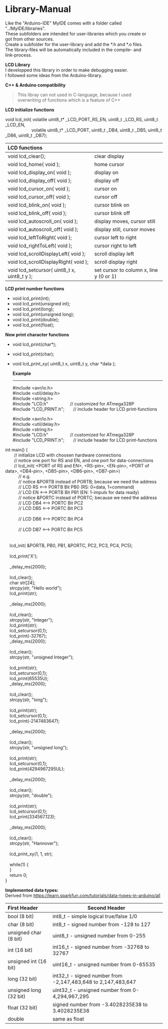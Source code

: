 # Library-Manual<br>
Like the "Arduino-IDE" MyIDE comes with a folder called "../MyIDE/libraries".<br>
These subfolders are intended for user-libraries which you create or<br>
got from other sources.<br>
Create a subfolder for the user-library and add the *.h and *.o files.<br>
The library-files will be automatically included in the compile- and<br>
link-process.<br>

**LCD Library**<br>
I developped this library in order to make debugging easier.<br>
I followed some ideas from the Arduino-library.<br>

**C++ & Arduino compatibility**
> This libray can not used in C-language, because I used<br>
> overwriting of functions which is a feature of C++<br>

**LCD initialize functions**<br>

void lcd_init( volatile uint8_t* _LCD_PORT_RS_EN, uint8_t _LCD_RS, uint8_t _LCD_EN,<br>
&emsp;&emsp;&emsp;&emsp;&emsp;&emsp;volatile uint8_t* _LCD_PORT, uint8_t _DB4, uint8_t _DB5, uint8_t _DB6, uint8_t _DB7);<br>

| **LCD functions**                           |                                         |
| :------------------------------------------ | --------------------------------------- |
| void lcd_clear();                           | clear display                           |
| void lcd_home( void );                      | home cursor                             |
| void lcd_display_on( void );                | display on                              |
| void lcd_display_off( void );               | display off                             |
| void lcd_cursor_on( void );                 | cursor on                               |
| void lcd_cursor_off( void );                | cursor off                              |
| void lcd_blink_on( void );                  | cursor blink on                         |
| void lcd_blink_off( void );                 | cursor blink off                        |
| void lcd_autoscroll_on( void );             | display moves, cursor still             |
| void lcd_autoscroll_off( void );            | display still, cursor moves             |
| void lcd_leftToRight( void );               | cursor left to right                    |
| void lcd_rightToLeft( void );               | cursor right to left                    |
| void lcd_scrollDisplayLeft( void );         | scroll display left                     |
| void lcd_scrollDisplayRight( void );        | scroll display right                    |
| void lcd_setcursor( uint8_t x, uint8_t y ); | set cursor to column x, line y (0 or 1) |

**LCD print number functions**<br>

* void lcd_print(int);<br>
* void lcd_print(unsigned int);<br>
* void lcd_print(long);<br>
* void lcd_print(unsigned long);<br>
* void lcd_print(double);<br>
* void lcd_print(float);<br>

**New print character functions<br>**
* void lcd_print(char*);<br>

* void lcd_print(char);<br>

* void lcd_print_xy( uint8_t x, uint8_t y, char *data );<br>

  

  **Example<br>**

  ------

  #include &lt;avr/io.h&gt;<br>
  #include &lt;util/delay.h&gt;<br>
  #include &lt;string.h&gt;<br>
  #include "LCD.h"&ensp;&ensp;&ensp;&ensp;&ensp;&ensp;&ensp;&ensp;&ensp;&ensp;// customized for ATmega328P<br>
  #include "LCD_PRINT.h";&ensp;&ensp;&ensp;&ensp;// include header for LCD print-functions<br>

  #include &lt;avr/io.h&gt;<br>
  #include &lt;util/delay.h&gt;<br>
  #include &lt;string.h&gt;<br>
  #include "LCD.h"&ensp;&ensp;&ensp;&ensp;&ensp;&ensp;&ensp;&ensp;&ensp;&ensp;// customized for ATmega328P<br>
  #include "LCD_PRINT.h";&ensp;&ensp;&ensp;&ensp;// include header for LCD print-functions<br>

int main() {<br>
&emsp;&emsp;// initialize LCD with choosen hardware connections<br>
&emsp;&emsp;// notice one port for RS and EN, and one port for data-connections<br>
&emsp;&emsp;// lcd_init( &lt;PORT of RS and EN&gt;, &lt;RS-pin&gt;, &lt;EN-pin&gt;, &lt;PORT of data&gt;, &lt;DB4-pin&gt;, &lt;DB5-pin&gt;, &lt;DB6-pin&gt;, &lt;DB7-pin&gt;)<br>
&emsp;&emsp;&emsp;// e.g.<br>
&emsp;&emsp;&emsp;// notice &PORTB instead of PORTB; because we need the address<br>
&emsp;&emsp;&emsp;// LCD RS      <-->  PORTB Bit PB0     (RS: 0=data, 1=command)<br>
&emsp;&emsp;&emsp;// LCD EN      <-->  PORTB Bit PB1     (EN: 1-impuls for data ready)<br>
&emsp;&emsp;&emsp;// notice &PORTC instead of PORTC; because we need the address<br>
&emsp;&emsp;&emsp;// LCD DB4     <-->  PORTC Bit PC2<br>
&emsp;&emsp;&emsp;// LCD DB5     <-->  PORTC Bit PC3<br>		
&emsp;&emsp;&emsp;// LCD DB6     <-->  PORTC Bit PC4<br>		
&emsp;&emsp;&emsp;// LCD DB7     <-->  PORTC Bit PC5<br>	
<br>
&emsp;lcd_init( &PORTB, PB0, PB1, &PORTC, PC2, PC3, PC4, PC5);<br>
<br>
&emsp;lcd_print('X');<br>	
&emsp;_delay_ms(2000);<br>
<br>
&emsp;lcd_clear();<br>
&emsp;char str[24];<br>
&emsp;strcpy(str, "Hello world");<br>
&emsp;lcd_print(str);<br>	
&emsp;_delay_ms(2000);<br>
<br>
&emsp;lcd_clear();<br>
&emsp;strcpy(str, "Integer");<br>
&emsp;lcd_print(str);<br>
&emsp;lcd_setcursor(0,1);<br>
&emsp;lcd_print(-32767);<br>
&emsp;_delay_ms(2000);<br>
<br>
&emsp;lcd_clear();<br>
&emsp;strcpy(str, "unsigned Integer");<br>		
&emsp;lcd_print(str);<br>
&emsp;lcd_setcursor(0,1);<br>
&emsp;lcd_print(65535U);<br>
&emsp;_delay_ms(2000);<br>
<br>
&emsp;lcd_clear();<br>
&emsp;strcpy(str, "long");<br>	
&emsp;lcd_print(str);<br>
&emsp;lcd_setcursor(0,1);<br>
&emsp;lcd_print(-2147483647);<br>		
&emsp;_delay_ms(2000);<br>
<br>
&emsp;lcd_clear();<br>
&emsp;strcpy(str, "unsigned long");<br>			
&emsp;lcd_print(str);<br>
&emsp;lcd_setcursor(0,1);<br>
&emsp;lcd_print(4294967295UL);<br>		
&emsp;_delay_ms(2000);<br>
<br>
&emsp;lcd_clear();<br>
&emsp;strcpy(str, "double");<br>			
&emsp;lcd_print(str);<br>
&emsp;lcd_setcursor(0,1);<br>
&emsp;lcd_print(334567.123);<br>		
&emsp;_delay_ms(2000);<br>
<br>
&emsp;lcd_clear();<br>
&emsp;strcpy(str, "Hannover");<br>			
&emsp;lcd_print_xy(1, 1, str);<br>
<br>
&emsp;while(1) {<br>
&emsp;}<br>
&emsp;return 0;<br>
}<br>

**Implemented data types:<br>**
Derived from https://learn.sparkfun.com/tutorials/data-types-in-arduino/all<br>

| First Header           | Second Header                                                |
| :--------------------- | ------------------------------------------------------------ |
| bool (8 bit)           | int8_t    - simple logical true/false 1/0                    |
| char (8 bit)           | int8_t    - signed number from -128 to 127                   |
| unsigned char (8 bit)  | uint8_t   - unsigned number from 0-255                       |
| int (16 bit)           | int16_t  - signed number from -32768 to 32767                |
| unsigned int (16 bit)  | uint16_t - unsigned number from 0-65535                      |
| long (32 bit)          | int32_t  - signed number from -2,147,483,648 to 2,147,483,647 |
| unsigned long (32 bit) | uint32_t - unsigned number from 0-4,294,967,295              |
| float (32 bit)         | signed number from -3.4028235E38 to 3.4028235E38             |
| double                 | same as float                                                |



